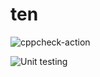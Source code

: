 # ten



![cppcheck-action](https://github.com/stepin105362/ten/workflows/cppcheck-action/badge.svg)

![Unit testing](https://github.com/stepin105362/ten/workflows/Unit%20testing/badge.svg)
